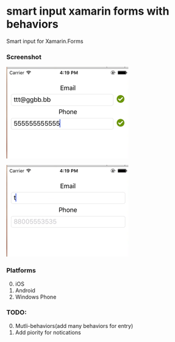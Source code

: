 # smart input xamarin forms with behaviors 
Smart input for Xamarin.Forms

### Screenshot

![screenshots](https://raw.githubusercontent.com/Ontropix/smart-input/master/src/Sreenshots/inputGif1.gif)

![screenshots](https://raw.githubusercontent.com/Ontropix/smart-input/master/src/Sreenshots/inputGif2.gif)

### Platforms
0. iOS
0. Android
0. Windows Phone

### TODO:
0. Mutli-behaviors(add many behaviors for entry)
0. Add piority for notications

